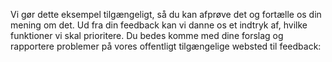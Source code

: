Vi gør dette eksempel tilgængeligt, så du kan afprøve det og fortælle os din mening om det. Ud fra din feedback kan vi danne os et indtryk af, hvilke funktioner vi skal prioritere. Du bedes komme med dine forslag og rapportere problemer på vores offentligt tilgængelige websted til feedback: